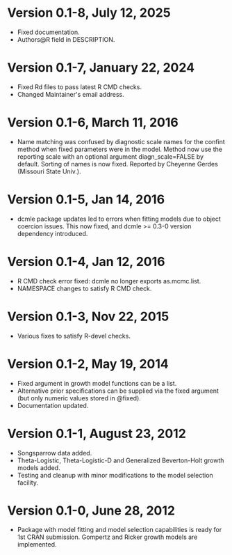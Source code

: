# Version 0.1-8, July 12, 2025

* Fixed documentation.
* Authors@R field in DESCRIPTION.

# Version 0.1-7, January 22, 2024

* Fixed Rd files to pass latest R CMD checks.
* Changed Maintainer's email address.

# Version 0.1-6, March 11, 2016

* Name matching was confused by diagnostic scale names
  for the confint method when fixed parameters were in the model.
  Method now use the reporting scale with an optional argument
  diagn_scale=FALSE by default. Sorting of names is now fixed.
  Reported by Cheyenne Gerdes (Missouri State Univ.).

# Version 0.1-5, Jan 14, 2016

* dcmle package updates led to errors when fitting models
  due to object coercion issues. This now fixed,
  and dcmle >= 0.3-0 version dependency introduced.

# Version 0.1-4, Jan 12, 2016

* R CMD check error fixed: dcmle no longer exports as.mcmc.list.
* NAMESPACE changes to satisfy R CMD check.

# Version 0.1-3, Nov 22, 2015

* Various fixes to satisfy R-devel checks.

# Version 0.1-2, May 19, 2014

* Fixed argument in growth model functions can be a list.
* Alternative prior specifications can be supplied via
  the fixed argument (but only numeric values stored in @fixed).
* Documentation updated.

# Version 0.1-1, August 23, 2012

* Songsparrow data added.
* Theta-Logistic, Theta-Logistic-D and Generalized
 Beverton-Holt growth models added.
* Testing and cleanup with minor modifications to the
  model selection facility.

# Version 0.1-0, June 28, 2012

* Package with model fitting and model selection capabilities
  is ready for 1st CRAN submission. Gompertz and Ricker
  growth models are implemented.
